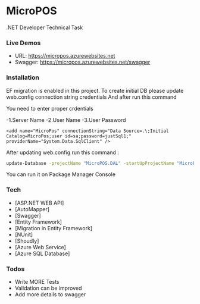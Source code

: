# MicroPOS
.NET Developer Technical Task

### Live Demos 

- URL: https://micropos.azurewebsites.net
- Swagger: https://micropos.azurewebsites.net/swagger

### Installation

EF migration is enabled in this project. To create initial DB please update web.config connection string credentials 
And after run this command

You need to enter proper crdentials

-1.Server Name
-2.User Name
-3.User Password

```
<add name="MicroPos" connectionString="Data Source=.\;Initial Catalog=MicroPos;user id=sa;password=justSql1;" providerName="System.Data.SqlClient" />
```

After updating web.config run this command :


```sh
update-Database -projectName "MicroPOS.DAL" -startUpProjectName "MicroPOS.API" -verbose
```

You can run it on Package Manager Console 


### Tech
* [ASP.NET WEB API] 
* [AutoMapper] 
* [Swagger] 
* [Entity Framework] 
* [Migration in Entity Framework]
* [NUnit]
* [Shoudly]
* [Azure Web Service]
* [Azure SQL Database]


### Todos
 - Write MORE Tests
 - Validation can be improved
 - Add more details to swagger 
